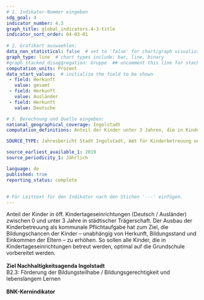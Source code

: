 ```yaml
---
# 1. Indikator-Nummer eingeben 
sdg_goal: 4 
indicator_number: 4.3
graph_title: global_indicators.4-3-title
indicator_sort_order: 04-03-01
 
# 2. Grafikart auswaehlen: 
data_non_statistical: false  # set to 'false' for chart/graph visualization 
graph_type: line  # chart types include: bar, line, binary 
#graph_stacked_disaggregation: Gruppe  ## uncomment this line for stacked bars. eplace 'Geschlecht' with the field of aggregation. 
computation_units: Prozent
data_start_values:  # initialize the field to be shown  
 - field: Herkunft 
   value: gesamt 
 - field: Herkunft
   value: Ausländer
 - field: Herkunft
   value: Deutsche

# 3. Berechnung und Quelle eingeben: 
national_geographical_coverage: Ingolstadt 
computation_definitions: Anteil der Kinder unter 3 Jahren, die in Kindertageseinrichtungen betreut werden, an der Anzahl aller Kinder unter 3 Jahren in städtischer Trägerschaft

SOURCE_TYPE: Jahresbericht Stadt Ingolstadt, Amt für Kinderbetreuung und -bildung, jeweils 1.12. des Jahres und <a href="https://www.statistikdaten.bayern.de/genesis//online?operation=table&code=12411-006z&bypass=true&levelindex=1&levelid=1730379255456#abreadcrumb">Bayerisches Landesamt für Statistik</a>

source_earliest_available_1: 2019
source_periodicity_1: Jährlich

language: de   
published: true 
reporting_status: complete
 
 
# Für Leittext für den Indikator nach den Stichen '---' einfügen. 
---
```

Anteil der Kinder in öff. Kindertageseinrichtungen (Deutsch / Ausländer) zwischen 0 und unter 3 Jahre in städtischer Trägerschaft. Der Ausbau der Kinderbetreuung als kommunale Pflichtaufgabe
hat zum Ziel, die Bildungschancen der Kinder – unabhängig von Herkunft, Bildungsstand und Einkommen der Eltern – zu erhöhen. So sollen alle Kinder, die in Kindertageseinrichtungen betreut werden, optimal auf die Grundschule vorbereitet werden.  <br>
<br>
<b>Ziel Nachhaltigkeitsagenda Ingolstadt</b><br>
B2.3: Förderung der Bildungsteilhabe / Bildungsgerechtigkeit und lebenslangem Lernen<br>
<br>
<b>BNK-Kernindikator</b>
